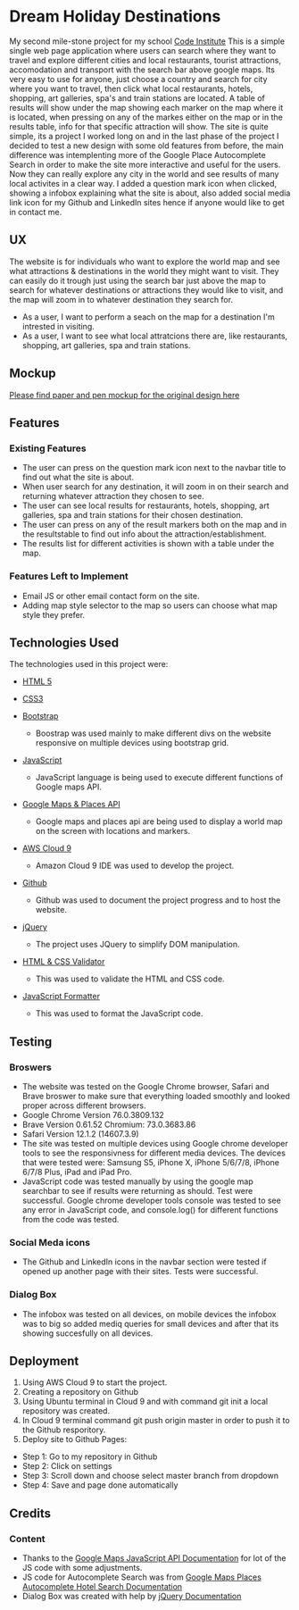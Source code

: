 # Dream Holiday Destinations

My second mile-stone project for my school [Code Institute](https://codeinstitute.net/)
This is a simple single web page application where users can search where they want to travel and explore different cities and local restaurants, tourist attractions, accomodation and transport with the search bar above google maps. Its very easy to use for anyone, just choose a country and search for city where you want to travel, then click what local restaurants, hotels, shopping, art galleries, spa's and train stations are located. A table of results will show under the map showing each marker on the map where it is located, when pressing on any of the markes either on the map or in the results table, info for that specific attraction will show. The site is quite simple, its a project I worked long on and in the last phase of the project I decided to test a new design with some old features from before, the main difference was intemplenting more of the Google Place Autocomplete Search in order to make the site more interactive and useful for the users. Now they can really explore any city in the world and see results of many local activites in a clear way. I added a question mark icon when clicked, showing a infobox explaining what the site is about, also added social media link icon for my Github and LinkedIn sites hence if anyone would like to get in contact me.   

## UX

The website is for individuals who want to explore the world map and see what attractions & destinations in the world they might want to visit. They can easily do it trough just using the search bar just above the map to search for whatever destinations or attractions they would like to visit, and the map will zoom in to whatever destination they search for.

* As a user, I want to perform a seach on the map for a destination I'm intrested in visiting.
* As a user, I want to see what local attratcions there are, like restaurants, shopping, art galleries, spa and train stations.

## Mockup

[Please find paper and pen mockup for the original design here](https://github.com/markofsuccess/interactive-front-end-mile-stone-project/blob/master/assets/images/mockup.jpeg)

## Features

### Existing Features

* The user can press on the question mark icon next to the navbar title to find out what the site is about.
* When user search for any destination, it will zoom in on their search and returning whatever attraction they chosen to see.
* The user can see local results for restaurants, hotels, shopping, art galleries, spa and train stations for their chosen destination.
* The user can press on any of the result markers both on the map and in the resultstable to find out info about the attraction/establishment.
* The results list for different activities is shown with a table under the map.

### Features Left to Implement

* Email JS or other email contact form on the site.
* Adding map style selector to the map so users can choose what map style they prefer.

## Technologies Used

The technologies used in this project were:

* [HTML 5](https://developer.mozilla.org/en-US/docs/Web/Guide/HTML/HTML5)

* [CSS3](https://developer.mozilla.org/en-US/docs/Archive/CSS3)

* [Bootstrap](https://getbootstrap.com/)
  * Boostrap was used mainly to make different divs on the website responsive on multiple devices using bootstrap grid.

* [JavaScript](https://developer.mozilla.org/en-US/docs/Web/JavaScript)
  * JavaScript language is being used to execute different functions of Google maps API.

* [Google Maps & Places API](https://cloud.google.com/maps-platform/)
  * Google maps and places api are being used to display a world map on the screen with locations and markers.

* [AWS Cloud 9](https://aws.amazon.com/education/awseducate/)
  * Amazon Cloud 9 IDE was used to develop the project.

* [Github](https://github.com/)
  * Github was used to document the project progress and to host the website.

* [jQuery](https://jquery.com/)
  * The project uses JQuery to simplify DOM manipulation.

* [HTML & CSS Validator](https://validator.w3.org/)
  * This was used to validate the HTML and CSS code.

* [JavaScript Formatter](https://beautifier.io/)
  * This was used to format the JavaScript code.

## Testing

### Broswers

* The website was tested on the Google Chrome browser, Safari and Brave broswer to make sure that everything loaded smoothly and looked proper across different browsers.
* Google Chrome Version 76.0.3809.132
* Brave Version 0.61.52 Chromium: 73.0.3683.86
* Safari Version 12.1.2 (14607.3.9)
* The site was tested on multiple devices using Google chrome developer tools to see the responsivness for different media devices. The devices that were tested were: Samsung S5, iPhone X, iPhone 5/6/7/8, iPhone 6/7/8 Plus, iPad and iPad Pro.
* JavaScript code was tested manually by using the google map searchbar to see if results were returning as should. Test were successful. Google chrome developer tools console was tested to see any error in JavaScript code, and console.log() for different functions from the code was tested.

### Social Meda icons

* The Github and LinkedIn icons in the navbar section were tested if opened up another page with their sites. Tests were successful.

### Dialog Box

* The infobox was tested on all devices, on mobile devices the infobox was to big so added mediq queries for small devices and after that its showing succesfully on all devices.

## Deployment

1. Using AWS Cloud 9 to start the project. 
2. Creating a repository on Github
3. Using Ubuntu terminal in Cloud 9 and with command git init a local repository was created.
4. In Cloud 9 terminal command git push origin master in order to push it to the Github resporitory.
5. Deploy site to Github Pages:
  * Step 1: Go to my repository in Github
  * Step 2: Click on settings
  * Step 3: Scroll down and choose select master branch from dropdown
  * Step 4: Save and page done automatically 

## Credits

### Content
* Thanks to the [Google Maps JavaScript API Documentation](https://developers.google.com/maps/documentation/javascript/tutorial) for lot of the JS code with some adjustments.
* JS code for Autocomplete Search was from [Google Maps Places Autocomplete Hotel Search Documentation](https://developers.google.com/maps/documentation/javascript/examples/places-autocomplete-hotelsearch)
* Dialog Box was created with help by [jQuery Documentation](https://jqueryui.com/dialog/#default)
